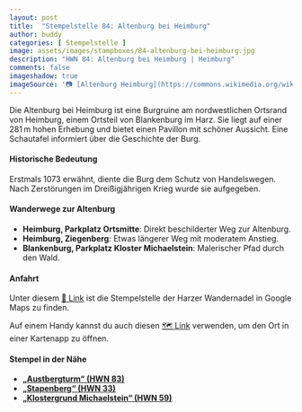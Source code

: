 ```yaml
---
layout: post
title:  "Stempelstelle 84: Altenburg bei Heimburg"
author: buddy
categories: [ Stempelstelle ]
image: assets/images/stampboxes/84-altenburg-bei-heimburg.jpg
description: "HWN 84: Altenburg bei Heimburg | Heimburg"
comments: false
imageshadow: true
imageSource: '📷 [Altenburg Heimburg](https://commons.wikimedia.org/wiki/File:Altenburg_Heimburg.jpg) von <a href="//commons.wikimedia.org/wiki/User:B.Thomas95" title="User:B.Thomas95">Thomas Binder</a> unter Lizenz [CC BY-SA 4.0](https://creativecommons.org/licenses/by-sa/4.0)'
---
```


Die Altenburg bei Heimburg ist eine Burgruine am nordwestlichen Ortsrand von Heimburg, einem Ortsteil von Blankenburg im Harz. Sie liegt auf einer 281 m hohen Erhebung und bietet einen Pavillon mit schöner Aussicht. Eine Schautafel informiert über die Geschichte der Burg.

#### Historische Bedeutung

Erstmals 1073 erwähnt, diente die Burg dem Schutz von Handelswegen. Nach Zerstörungen im Dreißigjährigen Krieg wurde sie aufgegeben.

#### Wanderwege zur Altenburg

- **Heimburg, Parkplatz Ortsmitte**: Direkt beschilderter Weg zur Altenburg.
- **Heimburg, Ziegenberg**: Etwas längerer Weg mit moderatem Anstieg.
- **Blankenburg, Parkplatz Kloster Michaelstein**: Malerischer Pfad durch den Wald.

#### Anfahrt

Unter diesem [📍 Link](https://www.google.com/maps/dir/?api=1&origin=&destination=51.82693%2C%2010.9113) ist die Stempelstelle der Harzer Wandernadel in Google Maps zu finden.

<div class="android-only">
  Auf einem Handy kannst du auch diesen 
  <a href="geo:51.82693,10.9113">🗺️ Link</a> 
  verwenden, um den Ort in einer Kartenapp zu öffnen.
  <p></p>
</div>

#### Stempel in der Nähe

- [**„Austbergturm“ (HWN 83)**](/stempelstelle-083-austbergturm)
- [**„Stapenberg“ (HWN 33)**](/stempelstelle-033-stapenberg)
- [**„Klostergrund Michaelstein“ (HWN 59)**](/stempelstelle-059-klostergrund-michaelstein)

